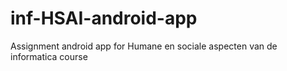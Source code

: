 # inf-HSAI-android-app
Assignment android app for Humane en sociale aspecten van de informatica course
